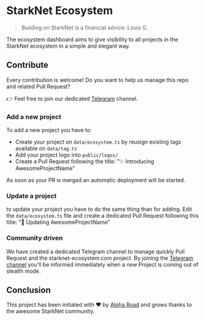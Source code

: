 # StarkNet Ecosystem

> Building on StarkNet is a financial advice.
> Louis G.

The ecosystem dashboard aims to give visibility to all projects in the StarkNet ecosystem in a simple and elegant way.

## Contribute

Every contribution is welcome! Do you want to help us manage this repo and related Pull Request?

👉 Feel free to join our dedicated [Telegram](https://t.me/starknet_ecosystem) channel.

### Add a new project

To add a new project you have to:

- Create your project on `data/ecosystem.ts` by reusign existing tags available on `data/tag.ts`
- Add your project logo into `public/logos/`
- Create a Pull Request following the title: "✨ Introducing AwesomeProjectName"

As soon as your PR is merged an automatic deployment will be started.

### Update a project

to update your project you have to do the same thing than for adding. Edit the `data/ecosystem.ts` file and
create a dedicated Pull Request following this title: "🎨 Updating AwesomeProjectName"

### Community driven

We have created a dedicated Telegram channel to manage quickly Pull Request and the starknet-ecosystem.com project.
By joining the [Telegram channel](https://t.me/starknet_ecosystem) you'll be informed immediately when a new Project is coming out of stealth mode.

## Conclusion

This project has been initiated with ❤️ by [Alpha Road](https://twitter.com/alpharoad_fi) and grows thanks to the awesome StarkNet community.
